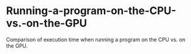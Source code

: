 # Running-a-program-on-the-CPU-vs.-on-the-GPU
 Comparison of execution time when running a program on the CPU vs. on the GPU.
